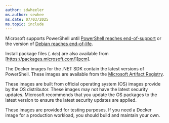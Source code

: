 ```yaml
---
author: sdwheeler
ms.author: sewhee
ms.date: 07/03/2025
ms.topic: include
---
```

<!-- markdownlint-disable first-line-h1 -->
Microsoft supports PowerShell until [PowerShell reaches end-of-support][lifecycle] or the version of
[Debian reaches end-of-life][eol-debian].

Install package files (`.deb`) are also available from [https://packages.microsoft.com/][pcm].

The Docker images for the .NET SDK contain the latest versions of PowerShell. These images are
available from the [Microsoft Artifact Registry][mcr].

These images are built from official operating system (OS) images provide by the OS distributor.
These images may not have the latest security updates. Microsoft recommends that you update the OS
packages to the latest version to ensure the latest security updates are applied.

These images are provided for testing purposes. If you need a Docker image for a production
workload, you should build and maintain your own.

[lifecycle]: /powershell/scripting/install/powershell-support-lifecycle
[eol-debian]: https://wiki.debian.org/DebianReleases
[mcr]: https://mcr.microsoft.com/en-us/artifact/mar/dotnet/sdk/tags
[pcm]: https://packages.microsoft.com/
